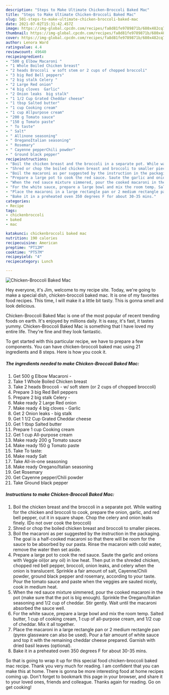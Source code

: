 ```yaml
---
description: "Steps to Make Ultimate Chicken-Broccoli Baked Mac"
title: "Steps to Make Ultimate Chicken-Broccoli Baked Mac"
slug: 501-steps-to-make-ultimate-chicken-broccoli-baked-mac
date: 2021-07-02T15:31:42.457Z
image: https://img-global.cpcdn.com/recipes/fa8d81fe9789871b/680x482cq70/chicken-broccoli-baked-mac-recipe-main-photo.jpg
thumbnail: https://img-global.cpcdn.com/recipes/fa8d81fe9789871b/680x482cq70/chicken-broccoli-baked-mac-recipe-main-photo.jpg
cover: https://img-global.cpcdn.com/recipes/fa8d81fe9789871b/680x482cq70/chicken-broccoli-baked-mac-recipe-main-photo.jpg
author: Lenora Ward
ratingvalue: 4.4
reviewcount: 49640
recipeingredient:
- "500 g Elbow Macaroni "
- "1 Whole Boiled Chicken breast"
- "2 heads Broccoli  w soft stem or 2 cups of chopped broccoli"
- "3 big Red Bell peppers"
- "2 big stalk Celery "
- "2 Large Red onion"
- "4 big cloves  Garlic"
- "2 Onion leaks  big stalk"
- "1 1/2 Cup Grated Cheddar cheese"
- "1 tbsp Salted butter"
- "1 cup Cooking cream"
- "1 cup Allpurpose cream"
- "200 g Tomato sauce"
- "150 g Tomato paste"
- " To taste"
- " Salt"
- " Allinone seasoning"
- " OreganoItalian seasoning"
- " Rosemary"
- " Cayenne pepperChili powder"
- " Ground black pepper"
recipeinstructions:
- "Boil the chicken breast and the broccoli in a separate pot. While waiting for the chicken and broccoli to cook, prepare the onion, garlic, and red bell pepper, cut it in square shape. Chop the celery and onion leaks finely. (Do not over cook the broccoli)"
- "Shred or chop the boiled chicken breast and broccoli to smaller pieces."
- "Boil the macaroni as per suggested by the instruction in the packaging. The goal is a half-cooked macaroni so that there will be room for the sauce to be absorbed by our pasta. Rinse the macaroni with cold water, remove the water then set aside."
- "Prepare a large pot to cook the red sauce. Saute the garlic and onions with Veggie oil(or any oil) in low heat. Then put in the shreded chicken, chopped red bell pepper, broccoli, onion leaks, and celery when the onion is translucent. Sprinkle a fair amount of salt, Cayenne/Chili powder, ground black pepper and rosemary, according to your taste. Pour the tomato sauce and paste when the veggies are sauted nicely, cook in medium heat."
- "When the red sauce mixture simmered, pour the cooked macaroni in the pot (make sure that the pot is big enough). Sprinkle the Oregano/Italian seasoning and 1/2 cup of cheddar. Stir gently. Wait until the macaroni absorbed the sauce well."
- "For the white sauce, prepare a large bowl and mix the room temp. Salted butter, 1 cup of cooking cream, 1 cup of all-purpose cream, and 1/2 cup of cheddar. Mix it all together."
- "Place the macaroni in a large rectangle pan or 2 medium rectangle pan (pyrex glassware can also be used). Pour a fair amount of white sauce and top it with the remaining cheddar cheese prepared. Garnish with dried basil leaves (optional)."
- "Bake it in a preheated oven 350 degrees F for about 30-35 mins."
categories:
- Recipe
tags:
- chickenbroccoli
- baked
- mac

katakunci: chickenbroccoli baked mac 
nutrition: 190 calories
recipecuisine: American
preptime: "PT12M"
cooktime: "PT57M"
recipeyield: "4"
recipecategory: Lunch

---
```



![Chicken-Broccoli Baked Mac](https://img-global.cpcdn.com/recipes/fa8d81fe9789871b/680x482cq70/chicken-broccoli-baked-mac-recipe-main-photo.jpg)

Hey everyone, it's Jim, welcome to my recipe site. Today, we're going to make a special dish, chicken-broccoli baked mac. It is one of my favorites food recipes. This time, I will make it a little bit tasty. This is gonna smell and look delicious.



Chicken-Broccoli Baked Mac is one of the most popular of recent trending foods on earth. It's enjoyed by millions daily. It is easy, it's fast, it tastes yummy. Chicken-Broccoli Baked Mac is something that I have loved my entire life. They're fine and they look fantastic.


To get started with this particular recipe, we have to prepare a few components. You can have chicken-broccoli baked mac using 21 ingredients and 8 steps. Here is how you cook it.

<!--inarticleads1-->

##### The ingredients needed to make Chicken-Broccoli Baked Mac:

1. Get 500 g Elbow Macaroni -
1. Take 1 Whole Boiled Chicken breast
1. Take 2 heads Broccoli - w/ soft stem (or 2 cups of chopped broccoli)
1. Prepare 3 big Red Bell peppers
1. Prepare 2 big stalk Celery -
1. Make ready 2 Large Red onion
1. Make ready 4 big cloves - Garlic
1. Get 2 Onion leaks - big stalk
1. Get 1 1/2 Cup Grated Cheddar cheese
1. Get 1 tbsp Salted butter
1. Prepare 1 cup Cooking cream
1. Get 1 cup All-purpose cream
1. Make ready 200 g Tomato sauce
1. Make ready 150 g Tomato paste
1. Take  To taste:
1. Make ready  Salt
1. Take  All-in-one seasoning
1. Make ready  Oregano/Italian seasoning
1. Get  Rosemary
1. Get  Cayenne pepper/Chili powder
1. Take  Ground black pepper




<!--inarticleads2-->

##### Instructions to make Chicken-Broccoli Baked Mac:

1. Boil the chicken breast and the broccoli in a separate pot. While waiting for the chicken and broccoli to cook, prepare the onion, garlic, and red bell pepper, cut it in square shape. Chop the celery and onion leaks finely. (Do not over cook the broccoli)
1. Shred or chop the boiled chicken breast and broccoli to smaller pieces.
1. Boil the macaroni as per suggested by the instruction in the packaging. The goal is a half-cooked macaroni so that there will be room for the sauce to be absorbed by our pasta. Rinse the macaroni with cold water, remove the water then set aside.
1. Prepare a large pot to cook the red sauce. Saute the garlic and onions with Veggie oil(or any oil) in low heat. Then put in the shreded chicken, chopped red bell pepper, broccoli, onion leaks, and celery when the onion is translucent. Sprinkle a fair amount of salt, Cayenne/Chili powder, ground black pepper and rosemary, according to your taste. Pour the tomato sauce and paste when the veggies are sauted nicely, cook in medium heat.
1. When the red sauce mixture simmered, pour the cooked macaroni in the pot (make sure that the pot is big enough). Sprinkle the Oregano/Italian seasoning and 1/2 cup of cheddar. Stir gently. Wait until the macaroni absorbed the sauce well.
1. For the white sauce, prepare a large bowl and mix the room temp. Salted butter, 1 cup of cooking cream, 1 cup of all-purpose cream, and 1/2 cup of cheddar. Mix it all together.
1. Place the macaroni in a large rectangle pan or 2 medium rectangle pan (pyrex glassware can also be used). Pour a fair amount of white sauce and top it with the remaining cheddar cheese prepared. Garnish with dried basil leaves (optional).
1. Bake it in a preheated oven 350 degrees F for about 30-35 mins.




So that is going to wrap it up for this special food chicken-broccoli baked mac recipe. Thank you very much for reading. I am confident that you can make this at home. There is gonna be more interesting food at home recipes coming up. Don't forget to bookmark this page in your browser, and share it to your loved ones, friends and colleague. Thanks again for reading. Go on get cooking!
